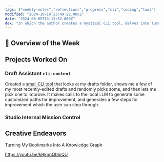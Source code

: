 ```yaml
---
tags: ["weekly-notes","reflections","progress","cli","coding","tool"]
modified: "2024-10-14T23:49:22.000Z"
date: "2024-08-05T13:13:52.000Z"
dek: "In which the author creates a mystical CLI tool, delves into turning bookmarks into a knowledge graph, and sets forth on a journey towards personal growth and community engagement."
---
```

## 🌟 Overview of the Week


## Projects Worked On

### Draft Assistant `cli-content`

Created a [small CLI tool](https://github.com/ejfox/cli-content/blob/main/README.md) that looks at my drafts folder, shows me a few of my most recently-edited drafts and randomly picks some, and then lets me pick one to improve. It makes calls to the local LLM to generate some customized paths for improvement, and generates a few steps for improvement which the user can step through.

### Studio Internal Mission Control


## Creative Endeavors

Turning My Bookmarks Into A Knowledge Graph

<https://youtu.be/kHknnQbIoQU>
